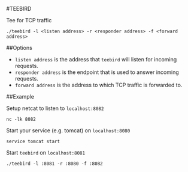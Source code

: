 #TEEBIRD

Tee for TCP traffic

	./teebird -l <listen address> -r <responder address> -f <forward address>

##Options

- `listen address` is the address that `teebird` will listen for incoming requests.
- `responder address` is the endpoint that is used to answer incoming requests.
- `forward address` is the address to which TCP traffic is forwarded to.

##Example

Setup netcat to listen to `localhost:8082`

	nc -lk 8082

Start your service (e.g. tomcat) on `localhost:8080`

	service tomcat start

Start `teebird` on `localhost:8081`

	./teebird -l :8081 -r :8080 -f :8082
